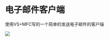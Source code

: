 # 电子邮件客户端

使用VS+MFC写的一个简单的发送电子邮件的客户端

![](https://github.com/jumormt/EMailMFCGUI/blob/master/Snipaste_2018-12-03_19-37-29.png)